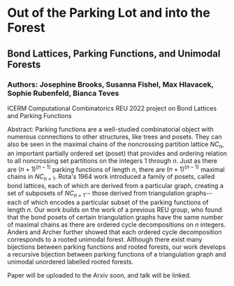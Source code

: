 # Out of the Parking Lot and into the Forest
## Bond Lattices, Parking Functions, and Unimodal Forests
### Authors: Josephine Brooks, Susanna Fishel, Max Hlavacek,  Sophie Rubenfeld, Bianca Teves 

ICERM Computational Combinatorics REU 2022 project on Bond Lattices and Parking Functions

Abstract: Parking functions are a well-studied combinatorial object with numerous connections to other structures, like trees and posets.  They can also be seen in the maximal chains of the noncrossing partition lattice $NC_{n}$, an important partially ordered set (poset) that provides and ordering relation to all noncrossing set partitions on the integers 1 through $n$. Just as there are $(n+1)^{(n-1)}$ parking functions of length $n$, there are $(n+1)^{(n-1)}$ maximal chains in $NC_{n+1}$. Rota's 1964 work introduced a family of posets, called bond lattices, each of which are derived from a particular graph, creating a set of subposets of $NC_{n+1}$-- those derived from triangulation graphs-- each of which encodes a particular subset of the parking functions of length $n$. Our work builds on the work of a previous REU group, who found that the bond posets of certain triangulation graphs have the same number of maximal chains as there are ordered cycle decompositions on $n$ integers. Anders and Archer further showed that each ordered cycle decomposition corresponds to a rooted unimodal forest. Although there exist many bijections between parking functions and rooted forests, our work develops a recursive bijection between parking functions of a triangulation graph and unimodal unordered labelled rooted forests. 

Paper will be uploaded to the Arxiv soon, and talk will be linked.
